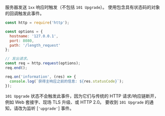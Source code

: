 <!-- YAML
added: v10.0.0
-->

服务器发送 `1xx` 响应时触发（不包括 `101 Upgrade`）。 
使用包含具有状态码的对象的回调触发此事件。

```js
const http = require('http');

const options = {
  hostname: '127.0.0.1',
  port: 8080,
  path: '/length_request'
};

// 发出请求。
const req = http.request(options);
req.end();

req.on('information', (res) => {
  console.log(`获得主响应之前的信息: ${res.statusCode}`);
});
```

`101 Upgrade` 状态不会触发此事件，因为它们与传统的 HTTP 请求/响应链断开，例如 Web 套接字、现场 TLS 升级、或 HTTP 2.0。 
要收到 `101 Upgrade` 的通知，请改为监听 [`'upgrade'`] 事件。


